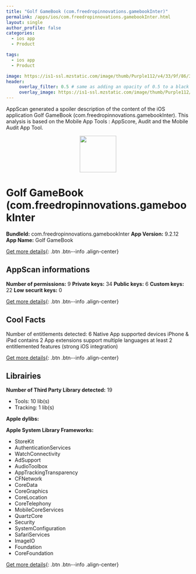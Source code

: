 ```yaml
---
title: "Golf GameBook (com.freedropinnovations.gamebookInter)"
permalink: /apps/ios/com.freedropinnovations.gamebookInter.html
layout: single
author_profile: false
categories: 
  - ios app 
  - Product 

tags: 
  - ios app 
  - Product 

image: https://is1-ssl.mzstatic.com/image/thumb/Purple112/v4/33/9f/86/339f866d-d37f-6719-4617-35ee195fb2a9/AppIcon-1x_U007emarketing-0-7-0-85-220.png/512x512bb.jpg
header: 
     overlay_filter: 0.5 # same as adding an opacity of 0.5 to a black background
     overlay_image: https://is1-ssl.mzstatic.com/image/thumb/Purple112/v4/33/9f/86/339f866d-d37f-6719-4617-35ee195fb2a9/AppIcon-1x_U007emarketing-0-7-0-85-220.png/512x512bb.jpg
---
```

AppScan generated a spoiler description of the content of the iOS application Golf GameBook (com.freedropinnovations.gamebookInter). This analysis is based on the Mobile App Tools : AppScore, Audit and the Mobile Audit App Tool.

  
  
<div style="text-align: center;"><img src="https://is1-ssl.mzstatic.com/image/thumb/Purple112/v4/33/9f/86/339f866d-d37f-6719-4617-35ee195fb2a9/AppIcon-1x_U007emarketing-0-7-0-85-220.png/512x512bb.jpg" width="100" height="100"></div>  
  
# Golf GameBook (com.freedropinnovations.gamebookInter

**BundleId:** com.freedropinnovations.gamebookInter
**App Version:** 9.2.12
**App Name:** Golf GameBook


[Get more details](/pricing.html){: .btn .btn--info .align-center}  
  
## AppScan informations 

**Number of permissions:** 9
**Private keys:** 34
**Public keys:** 6
**Custom keys:** 22
**Low securit keys:** 0
  
[Get more details](/pricing.html){: .btn .btn--info .align-center}

## Cool Facts

Number of entitlements detected: 6
Native App
supported devices iPhone & iPad
contains 2 App extensions
support multiple languages
at least 2 entitlemented features (strong iOS integration)
  
[Get more details](/pricing.html){: .btn .btn--info .align-center}

## Librairies 
**Number of Third Party Library detected:** 19
- Tools: 10 lib(s)
- Tracking: 1 lib(s)

**Apple dylibs:**


**Apple System Library Frameworks:**
- StoreKit
- AuthenticationServices
- WatchConnectivity
- AdSupport
- AudioToolbox
- AppTrackingTransparency
- CFNetwork
- CoreData
- CoreGraphics
- CoreLocation
- CoreTelephony
- MobileCoreServices
- QuartzCore
- Security
- SystemConfiguration
- SafariServices
- ImageIO
- Foundation
- CoreFoundation


  
[Get more details](/pricing.html){: .btn .btn--info .align-center}

